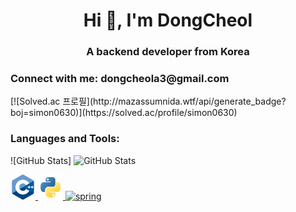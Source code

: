 
<h1 align="center">Hi 👋, I'm DongCheol</h1>
<h3 align="center">A backend developer from Korea</h3>

<h3 align="left">Connect with me: dongcheola3@gmail.com</h3>
<p align="left">
</p>
[![Solved.ac
프로필](http://mazassumnida.wtf/api/generate_badge?boj=simon0630)](https://solved.ac/profile/simon0630)
<h3 align="left">Languages and Tools:</h3>
![GitHub Stats]
<img src="https://github-readme-stats.vercel.app/api?username=SimonCreater&show_icons=true&theme=radical" alt="GitHub Stats"/>

<p align="left"> <a href="https://www.w3schools.com/cpp/" target="_blank" rel="noreferrer"> <img src="https://raw.githubusercontent.com/devicons/devicon/master/icons/cplusplus/cplusplus-original.svg" alt="cplusplus" width="40" height="40"/> </a> <a href="https://www.python.org" target="_blank" rel="noreferrer"> <img src="https://raw.githubusercontent.com/devicons/devicon/master/icons/python/python-original.svg" alt="python" width="40" height="40"/> </a> <a href="https://spring.io/" target="_blank" rel="noreferrer"> <img src="https://www.vectorlogo.zone/logos/springio/springio-icon.svg" alt="spring" width="40" height="40"/> </a> </p>


